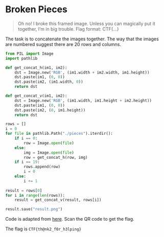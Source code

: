 # Broken Pieces

> Oh no! I broke this framed image. Unless you can magically put it together, I’m in big trouble.
> Flag format: CTF{...}

The task is to concatenate the images together. The way that the images are numbered suggest there are 20 rows and columns.

```python
from PIL import Image
import pathlib

def get_concat_h(im1, im2):
    dst = Image.new('RGB', (im1.width + im2.width, im1.height))
    dst.paste(im1, (0, 0))
    dst.paste(im2, (im1.width, 0))
    return dst

def get_concat_v(im1, im2):
    dst = Image.new('RGB', (im1.width, im1.height + im2.height))
    dst.paste(im1, (0, 0))
    dst.paste(im2, (0, im1.height))
    return dst

rows = []
i = 0
for file in pathlib.Path("./pieces").iterdir():
    if i == 0:
        row = Image.open(file)
    else:
        img = Image.open(file)
        row = get_concat_h(row, img)
    if i == 19:
        rows.append(row)
        i = 0
    else:
        i += 1
    
result = rows[0]
for i in range(len(rows)):
    result = get_concat_v(result, rows[i])

result.save("result.png")
```
Code is adapted from [here](https://note.nkmk.me/en/python-pillow-concat-images/). Scan the QR code to get the flag.

The flag is `CTF{th@nk2_f0r_h3lping}`
